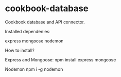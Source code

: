 # cookbook-database
Cookbook database and API connector.

Installed dependenies:

express
mongoose
nodemon

How to install?

Express and Mongoose:
npm install express mongoose

Nodemon
npm i -g nodemon
